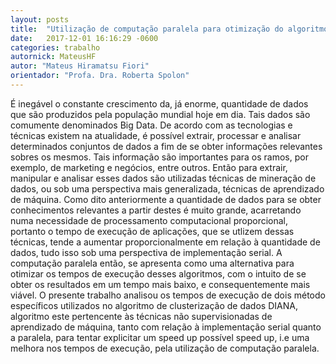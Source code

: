 ```yaml
---
layout: posts
title:  "Utilização de computação paralela para otimização do algoritmo de clusterização DIANA"
date:   2017-12-01 16:16:29 -0600
categories: trabalho
autornick: MateusHF
autor: "Mateus Hiramatsu Fiori"
orientador: "Profa. Dra. Roberta Spolon"
---
```

É inegável o constante crescimento da, já enorme, quantidade de dados que são produzidos pela população mundial hoje em dia. Tais dados são comumente denominados Big Data. De acordo com as tecnologias e técnicas existem na atualidade, é possível extrair, processar e analisar determinados conjuntos de dados a fim de se obter informações relevantes sobres os mesmos. Tais informação são importantes para os ramos, por exemplo, de marketing e negócios, entre outros. Então para extrair, manipular e analisar esses dados são utilizadas técnicas de mineração de dados, ou sob uma perspectiva mais generalizada, técnicas de aprendizado de máquina. Como dito anteriormente a quantidade de dados para se obter conhecimentos relevantes a partir destes é muito grande, acarretando numa necessidade de processamento computacional proporcional, portanto o tempo de execução de aplicações, que se utlizem dessas técnicas, tende a aumentar proporcionalmente em relação à quantidade de dados, tudo isso sob uma perspectiva de implementação serial. A computação paralela então, se apresenta como uma alternativa para otimizar os tempos de execução desses algoritmos, com o intuito de se obter os resultados em um tempo mais baixo, e consequentemente mais viável. O presente trabalho analisou os tempos de execução de dois método específicos utilizados no algoritmo de clusterização de dados DIANA, algoritmo este pertencente às técnicas não supervisionadas de aprendizado de máquina, tanto com relação à implementação serial quanto a paralela, para tentar explicitar um speed up possível speed up, i.e uma melhora nos tempos de execução, pela utilização de computação paralela.
